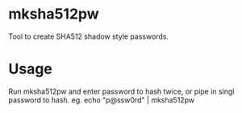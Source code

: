# mksha512pw
Tool to create SHA512 shadow style passwords.

Usage
=======

Run mksha512pw and enter password to hash twice, or pipe in singl password to hash. eg. echo "p@ssw0rd" | mksha512pw


